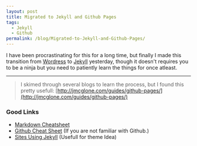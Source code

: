 ```yaml
---
layout: post
title: Migrated to Jekyll and Github Pages
tags:
  - Jekyll
  - Github
permalink: /blog/Migrated-to-Jekyll-and-Github-Pages/
---
```



I have been procrastinating for this for a long time, but finally I made this transition from [Wordress](http://wordpress.com/) to [Jekyll](http://jekyllrb.com/) yesterday, though it doesn't requires you to be a ninja but you need to patiently learn the things for once atleast.

---

>I skimed through several blogs to learn the process, but I found this pretty usefull:
[http://jmcglone.com/guides/github-pages/](http://jmcglone.com/guides/github-pages/)

### Good Links
* [Markdown Cheatsheet](http://packetlife.net/media/library/16/Markdown.pdf)
* [Github Cheat Sheet](https://github.com/tiimgreen/github-cheat-sheet) (If you are not familiar with Github.)
* [Sites Using Jekyll](https://github.com/jekyll/jekyll/wiki/Sites) (Usefull for theme Idea)
